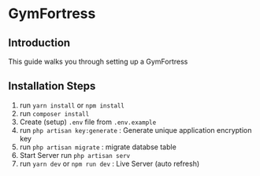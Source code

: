 # GymFortress

## Introduction

This guide walks you through setting up a GymFortress

## Installation Steps

1. run `yarn install` or `npm install`
2. run `composer install`
3. Create (setup) `.env` file from `.env.example`
4. run `php artisan key:generate` : Generate unique application encryption key
5. run `php artisan migrate` : migrate databse table
6. Start Server run `php artisan serv`
7. run `yarn dev` or `npm run dev` : Live Server (auto refresh)
